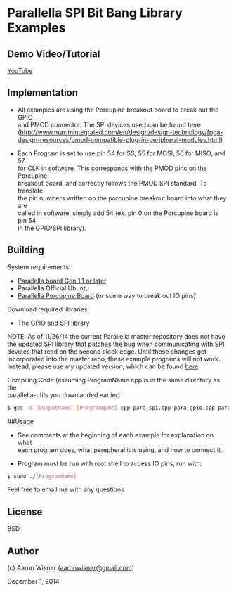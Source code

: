 # Parallella SPI Bit Bang Library Examples

## Demo Video/Tutorial

[YouTube](https://www.youtube.com/watch?v=4iSA1yNHykU)

## Implementation

* All examples are using the Porcupine breakout board to break out the GPIO  
and PMOD connector. The SPI devices used can be found here  
(http://www.maximintegrated.com/en/design/design-technology/fpga-design-resources/pmod-compatible-plug-in-peripheral-modules.html)

* Each Program is set to use pin 54 for SS, 55 for MOSI, 56 for MISO, and 57  
for CLK in software. This corresponds with the PMOD pins on the Porcupine  
breakout board, and correctly follows the PMOD SPI standard. To translate  
the pin numbers written on the porcupine breakout board into what they are  
called in software, simply add 54 (ex. pin 0 on the Porcupine board is pin 54  
in the GPIO/SPI library).
 

## Building

System requirements:

* [Parallella board Gen 1.1 or later](http://www.parallella.org/)
* Parallella Official Ubuntu
* [Parallella Porcupine Board](http://www.digikey.com/product-detail/en/ACC1600-01/1554-1003-ND/5048176) (or some way to break out IO pins)


Download required libraries:

* [The GPIO and SPI library](https://github.com/parallella/parallella-utils.)

NOTE: As of 11/26/14 the current Parallella master repository does not have  
the updated SPI library that patches the bug when communicating with SPI  
devices that read on the second clock edge.  Until these changes get  
incorporated into the master repo, these example programs will not work.  
Instead, please use my updated version, which can be found [here](https://github.com/wizard97/parallella-utils.)


Compiling Code (assuming ProgramName.cpp is in the same directory as the  
parallella-utils you downlaoded earlier)
```bash
$ gcc -o [OutputName] [ProgramName].cpp para_spi.cpp para_gpio.cpp para_gpio.c -lstdc++ -Wall
```

##Usage

* See comments at the beginning of each example for explanation on what  
each program does, what perepheral it is using, and how to connect it.

* Program must be run with root shell to access IO pins, run with:
```bash
$ sudo ./[ProgramName]
```

Feel free to email me with any questions

## License
BSD


## Author

(c) Aaron Wisner (aaronwisner@gmail.com)

December 1, 2014
